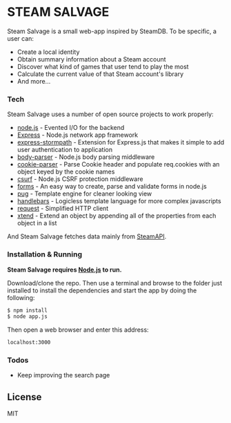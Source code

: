 # STEAM SALVAGE

Steam Salvage is a small web-app inspired by SteamDB. To be specific, a user can: 

  - Create a local identity
  - Obtain summary information about a Steam account
  - Discover what kind of games that user tend to play the most
  - Calculate the current value of that Steam account's library
  - And more...
  
### Tech

Steam Salvage uses a number of open source projects to work properly:

* [node.js] - Evented I/O for the backend
* [Express] - Node.js network app framework
* [express-stormpath] - Extension for Express.js that makes it simple to add user authentication to application
* [body-parser] - Node.js body parsing middleware
* [cookie-parser] - Parse Cookie header and populate req.cookies with an object keyed by the cookie names
* [csurf] - Node.js CSRF protection middleware
* [forms] - An easy way to create, parse and validate forms in node.js
* [pug] - Template engine for cleaner looking view 
* [handlebars] - Logicless template language for more complex javascripts
* [request] - Simplified HTTP client
* [xtend] - Extend an object by appending all of the properties from each object in a list

And Steam Salvage fetches data mainly from [SteamAPI](https://developer.valvesoftware.com/wiki/Steam_Web_API).

### Installation & Running

**Steam Salvage requires [Node.js](https://nodejs.org/) to run.**

Download/clone the repo. Then use a terminal and browse to the folder just installed to install the dependencies and start the app by doing the following:

```sh
$ npm install
$ node app.js
```
Then open a web browser and enter this address:
```sh
localhost:3000
```
### Todos
 - Keep improving the search page
 
License
----

MIT

[//]: # (These are reference links used in the body of this note and get stripped out when the markdown processor does its job)

   [node.js]: <http://nodejs.org>
   [jQuery]: <http://jquery.com>
   [Express]: <http://expressjs.com/>
   [body-parser]: <https://github.com/expressjs/body-parser>
   [cookie-parser]: <https://github.com/expressjs/cookie-parser>
   [csurf]: <https://github.com/expressjs/csurf>
   [express-stormpath]: <https://github.com/stormpath/express-stormpath>
   [forms]: <https://github.com/caolan/forms>
   [pug]: <https://github.com/pugjs/pug>
   [request]: <https://github.com/request/request>
   [xtend]: <https://github.com/Raynos/xtend>
   [handlebars]: <https://github.com/wycats/handlebars.js/>